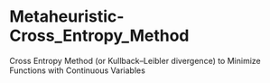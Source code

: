 # Metaheuristic-Cross_Entropy_Method
Cross Entropy Method (or Kullback–Leibler divergence) to Minimize Functions with Continuous Variables
